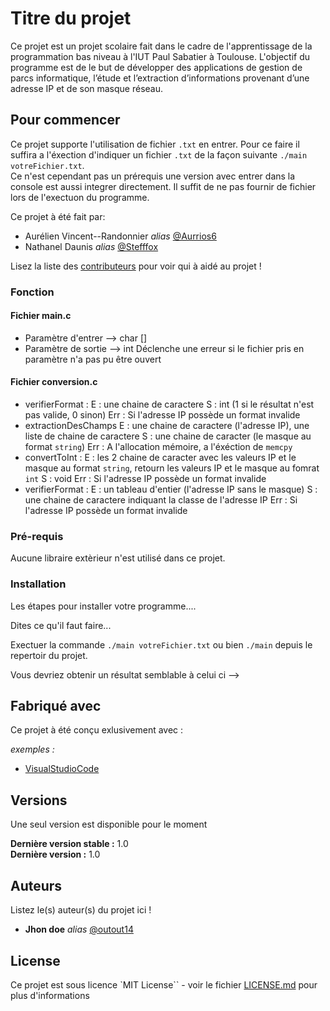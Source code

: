 # Titre du projet

Ce projet est un projet scolaire fait dans le cadre de l'apprentissage de la programmation bas niveau à l'IUT Paul Sabatier à Toulouse. L'objectif du programme est de le but de développer des applications de gestion de parcs informatique, l’étude et l’extraction d’informations provenant d’une adresse IP et de son masque réseau.

## Pour commencer

Ce projet supporte l'utilisation de fichier ``.txt`` en entrer. Pour ce faire il suffira a l'éxection d'indiquer un fichier ``.txt`` de la façon suivante ``./main votreFichier.txt``.\
Ce n'est cependant pas un prérequis une version avec entrer dans la console est aussi integrer directement. Il suffit de ne pas fournir de fichier lors de l'exectuon du programme.

Ce projet à été fait par:

* Aurélien Vincent--Randonnier _alias_ [@Aurrios6](https://github.com/Aurios6)
* Nathanel Daunis _alias_ [@Stefffox](https://github.com/Stefffox)

Lisez la liste des [contributeurs](https://github.com/Aurios6/MiniProjetC/contributors) pour voir qui à aidé au projet !

### Fonction

#### Fichier main.c

* Paramètre d'entrer --> char []
* Paramètre de sortie --> int
Déclenche une erreur si le fichier pris en paramètre n'a pas pu être ouvert

#### Fichier conversion.c

* verifierFormat :
  E : une chaine de caractere
  S : int (1 si le résultat n'est pas valide, 0 sinon)
  Err : Si l'adresse IP possède un format invalide
* extractionDesChamps
  E : une chaine de caractere (l'adresse IP), une liste de chaine de caractere
  S : une chaine de caracter (le masque au format ``string``)
  Err : A l'allocation mémoire, a l'éxéction de ``memcpy``
* convertToInt :
  E : les 2 chaine de caracter avec les valeurs IP et le masque au format ``string``, retourn les valeurs IP et le masque au fomrat ``int`` 
  S : void
  Err : Si l'adresse IP possède un format invalide
* verifierFormat :
  E : un tableau d'entier (l'adresse IP sans le masque)
  S : une chaine de caractere indiquant la classe de l'adresse IP
  Err : Si l'adresse IP possède un format invalide


### Pré-requis

Aucune libraire extèrieur n'est utilisé dans ce projet.

### Installation

Les étapes pour installer votre programme....

Dites ce qu'il faut faire...

Exectuer la commande ``./main votreFichier.txt`` ou bien ``./main`` depuis le repertoir du projet.


Vous devriez obtenir un résultat semblable à celui ci -->

## Fabriqué avec

Ce projet à été conçu exlusivement avec :

_exemples :_
* [VisualStudioCode](https://code.visualstudio.com)


## Versions
Une seul version est disponible pour le moment

**Dernière version stable :** 1.0  
**Dernière version :** 1.0

## Auteurs
Listez le(s) auteur(s) du projet ici !
* **Jhon doe** _alias_ [@outout14](https://github.com/outout14)


## License

Ce projet est sous licence `MIT License`` - voir le fichier [LICENSE.md](LICENSE.md) pour plus d'informations

